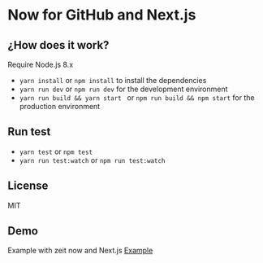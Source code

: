 # Now for GitHub and Next.js

## ¿How does it work?

Require Node.js 8.x

* `yarn install` or `npm install` to install the dependencies
* `yarn run dev` or `npm run dev` for the development environment
* `yarn run build && yarn start ` or `npm run build && npm start` for the production environment

## Run test

* `yarn test` or `npm test`
* `yarn run test:watch` or `npm run test:watch`

## License

MIT

## Demo

Example with zeit now and Next.js [Example](https://now.john-serrano-team.now.sh/)
